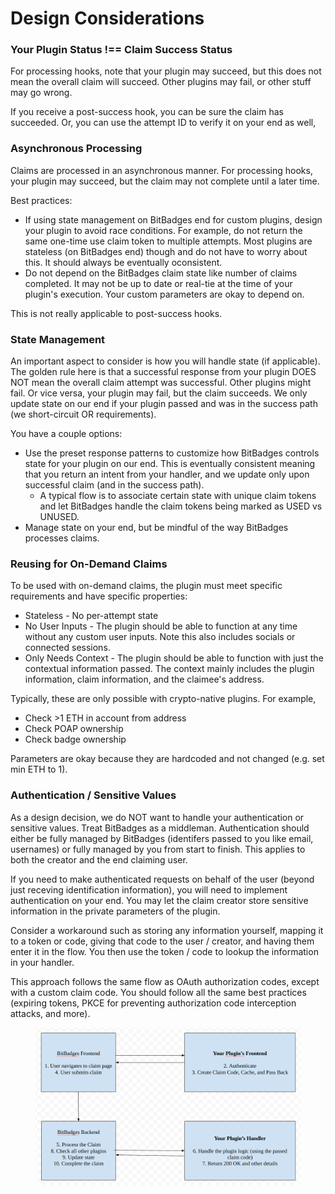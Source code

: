 # Design Considerations

### Your Plugin Status !== Claim Success Status

For processing hooks, note that your plugin may succeed, but this does not mean the overall claim will succeed. Other plugins may fail, or other stuff may go wrong.

If you receive a post-success hook, you can be sure the claim has succeeded. Or, you can use the attempt ID to verify it on your end as well,

### Asynchronous Processing

Claims are processed in an asynchronous manner. For processing hooks, your plugin may succeed, but the claim may not complete until a later time.

Best practices:
- If using state management on BitBadges end for custom plugins, design your plugin to avoid race conditions. For example, do not return the same one-time use claim token to multiple attempts. Most plugins are stateless (on BitBadges end) though and do not have to worry about this. It should always be eventually oconsistent.
- Do not depend on the BitBadges claim state like number of claims completed. It may not be up to date or real-tie at the time of your plugin's execution. Your custom parameters are okay to depend on.

This is not really applicable to post-success hooks.

### State Management

An important aspect to consider is how you will handle state (if applicable). The golden rule here is that a successful response from your plugin DOES NOT mean the overall claim attempt was successful. Other plugins might fail. Or vice versa, your plugin may fail, but the claim succeeds. We only update state on our end if your plugin passed and was in the success path (we short-circuit OR requirements).

You have a couple options:

* Use the preset response patterns to customize how BitBadges controls state for your plugin on our end. This is eventually consistent meaning that you return an intent from your handler, and we update only upon successful claim (and in the success path).
  * A typical flow is to associate certain state with unique claim tokens and let BitBadges handle the claim tokens being marked as USED vs UNUSED.
* Manage state on your end, but be mindful of the way BitBadges processes claims.

### Reusing for On-Demand Claims

To be used with on-demand claims, the plugin must meet specific requirements and have specific properties:

* Stateless - No per-attempt state
* No User Inputs - The plugin should be able to function at any time without any custom user inputs. Note this also includes socials or connected sessions.
* Only Needs Context - The plugin should be able to function with just the contextual information passed.  The context mainly includes the plugin information, claim information, and the claimee's address.

Typically, these are only possible with crypto-native plugins. For example,

* Check >1 ETH in account from address
* Check POAP ownership
* Check badge ownership

Parameters are okay because they are hardcoded and not changed (e.g. set min ETH to 1).

### **Authentication / Sensitive Values**

As a design decision, we do NOT want to handle your authentication or sensitive values. Treat BitBadges as a middleman. Authentication should either be fully managed by BitBadges (identifers passed to you like email, usernames) or fully managed by you from start to finish. This applies to both the creator and the end claiming user.

If you need to make authenticated requests on behalf of the user (beyond just receving identification information), you will need to implement authentication on your end. You may let the claim creator store sensitive information in the private parameters of the plugin.

Consider a workaround such as storing any information yourself, mapping it to a token or code, giving that code to the user / creator, and having them enter it in the flow. You then use the token / code to lookup the information in your handler.

This approach follows the same flow as OAuth authorization codes, except with a custom claim code. You should follow all the same best practices (expiring tokens, PKCE for preventing authorization code interception attacks, and more).

<figure><img src="../../../../../.gitbook/assets/image (4) (1) (1) (1) (1) (1) (1) (1) (1) (1).png" alt=""><figcaption></figcaption></figure>